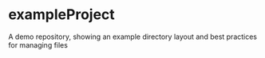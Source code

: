 # exampleProject
A demo repository, showing an example directory layout and best practices for managing files

